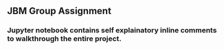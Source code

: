 ## JBM Group Assignment

### Jupyter notebook contains self explainatory inline comments to walkthrough the entire project.
